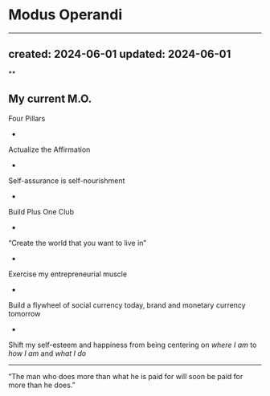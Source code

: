 # Modus Operandi

---
created: 2024-06-01
updated: 2024-06-01
---

**

**My current M.O.**
- 
Four Pillars

- 
Actualize the Affirmation

- 
Self-assurance is self-nourishment

- 
Build Plus One Club

- 
“Create the world that you want to live in”

- 
Exercise my entrepreneurial muscle

- 
Build a flywheel of social currency today, brand and monetary currency tomorrow

- 
Shift my self-esteem and happiness from being centering on *where I am* to *how I am* and *what I do*

****

“The man who does more than what he is paid for will soon be paid for more than he does.”